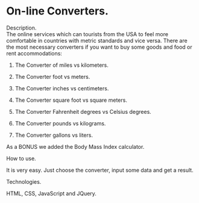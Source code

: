 # On-line Converters.

Description.  
The online services which can tourists from the USA to feel more comfortable in countries with metric standards and vice versa. There are the most necessary converters if you want to buy some goods and food or rent accommodations:

1. The Converter of miles vs kilometers.

2. The Converter foot vs meters.

3. The Converter inches vs centimeters.

4. The Converter square foot vs square meters.

5. The Converter Fahrenheit degrees vs Celsius degrees.

6. The Converter pounds vs kilograms.

7. The Converter gallons vs liters.

As a BONUS we added the Body Mass Index calculator.

How to use.

It is very easy. Just choose the converter, input some data and get a result.

Technologies.

HTML, CSS, JavaScript and JQuery.

